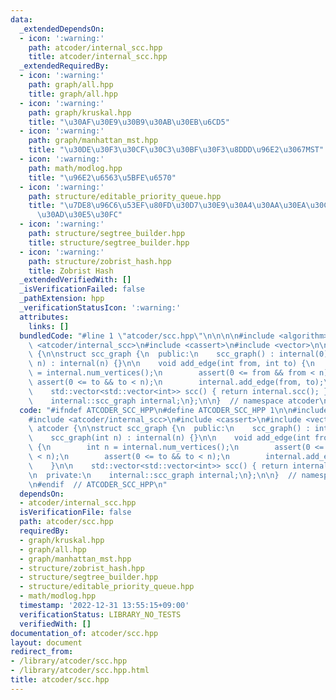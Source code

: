 ```yaml
---
data:
  _extendedDependsOn:
  - icon: ':warning:'
    path: atcoder/internal_scc.hpp
    title: atcoder/internal_scc.hpp
  _extendedRequiredBy:
  - icon: ':warning:'
    path: graph/all.hpp
    title: graph/all.hpp
  - icon: ':warning:'
    path: graph/kruskal.hpp
    title: "\u30AF\u30E9\u30B9\u30AB\u30EB\u6CD5"
  - icon: ':warning:'
    path: graph/manhattan_mst.hpp
    title: "\u30DE\u30F3\u30CF\u30C3\u30BF\u30F3\u8DDD\u96E2\u3067MST"
  - icon: ':warning:'
    path: math/modlog.hpp
    title: "\u96E2\u6563\u5BFE\u6570"
  - icon: ':warning:'
    path: structure/editable_priority_queue.hpp
    title: "\u7DE8\u96C6\u53EF\u80FD\u30D7\u30E9\u30A4\u30AA\u30EA\u30C6\u30A3\u30FC\
      \u30AD\u30E5\u30FC"
  - icon: ':warning:'
    path: structure/segtree_builder.hpp
    title: structure/segtree_builder.hpp
  - icon: ':warning:'
    path: structure/zobrist_hash.hpp
    title: Zobrist Hash
  _extendedVerifiedWith: []
  _isVerificationFailed: false
  _pathExtension: hpp
  _verificationStatusIcon: ':warning:'
  attributes:
    links: []
  bundledCode: "#line 1 \"atcoder/scc.hpp\"\n\n\n\n#include <algorithm>\n#include\
    \ <atcoder/internal_scc>\n#include <cassert>\n#include <vector>\n\nnamespace atcoder\
    \ {\n\nstruct scc_graph {\n  public:\n    scc_graph() : internal(0) {}\n    scc_graph(int\
    \ n) : internal(n) {}\n\n    void add_edge(int from, int to) {\n        int n\
    \ = internal.num_vertices();\n        assert(0 <= from && from < n);\n       \
    \ assert(0 <= to && to < n);\n        internal.add_edge(from, to);\n    }\n\n\
    \    std::vector<std::vector<int>> scc() { return internal.scc(); }\n\n  private:\n\
    \    internal::scc_graph internal;\n};\n\n}  // namespace atcoder\n\n\n"
  code: "#ifndef ATCODER_SCC_HPP\n#define ATCODER_SCC_HPP 1\n\n#include <algorithm>\n\
    #include <atcoder/internal_scc>\n#include <cassert>\n#include <vector>\n\nnamespace\
    \ atcoder {\n\nstruct scc_graph {\n  public:\n    scc_graph() : internal(0) {}\n\
    \    scc_graph(int n) : internal(n) {}\n\n    void add_edge(int from, int to)\
    \ {\n        int n = internal.num_vertices();\n        assert(0 <= from && from\
    \ < n);\n        assert(0 <= to && to < n);\n        internal.add_edge(from, to);\n\
    \    }\n\n    std::vector<std::vector<int>> scc() { return internal.scc(); }\n\
    \n  private:\n    internal::scc_graph internal;\n};\n\n}  // namespace atcoder\n\
    \n#endif  // ATCODER_SCC_HPP\n"
  dependsOn:
  - atcoder/internal_scc.hpp
  isVerificationFile: false
  path: atcoder/scc.hpp
  requiredBy:
  - graph/kruskal.hpp
  - graph/all.hpp
  - graph/manhattan_mst.hpp
  - structure/zobrist_hash.hpp
  - structure/segtree_builder.hpp
  - structure/editable_priority_queue.hpp
  - math/modlog.hpp
  timestamp: '2022-12-31 13:55:15+09:00'
  verificationStatus: LIBRARY_NO_TESTS
  verifiedWith: []
documentation_of: atcoder/scc.hpp
layout: document
redirect_from:
- /library/atcoder/scc.hpp
- /library/atcoder/scc.hpp.html
title: atcoder/scc.hpp
---
```

